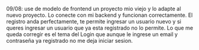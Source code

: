09/08: use de modelo de frontend un proyecto mio viejo y lo adapte al nuevo proyecto. Lo conecte con mi backend y funcionan correctamente. El registro anda perfectamente, te permite ingresar un usuario nuevo y si queres ingresar un usuario que ya esta registrado no lo permite. Lo que me queda corregir es el tema del Login que aunque le ingrese un email y contraseña ya registrado no me deja iniciar sesion. 
